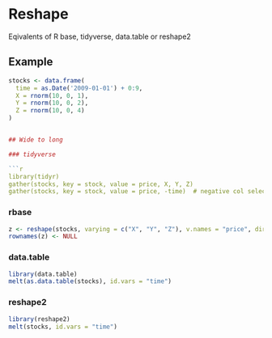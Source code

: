 Reshape
=======

Eqivalents of R base, tidyverse, data.table or reshape2

## Example

```r
stocks <- data.frame(
  time = as.Date('2009-01-01') + 0:9,
  X = rnorm(10, 0, 1),
  Y = rnorm(10, 0, 2),
  Z = rnorm(10, 0, 4)
)


## Wide to long

### tidyverse

```r
library(tidyr)
gather(stocks, key = stock, value = price, X, Y, Z)
gather(stocks, key = stock, value = price, -time)  # negative col selection
```

### rbase 

```r
z <- reshape(stocks, varying = c("X", "Y", "Z"), v.names = "price", direction = "long", times = c("X", "Y", "Z"), timevar = "stock", idvar = "time")
rownames(z) <- NULL
```

### data.table

```r
library(data.table)
melt(as.data.table(stocks), id.vars = "time")
```

### reshape2

```r
library(reshape2)
melt(stocks, id.vars = "time")
```
